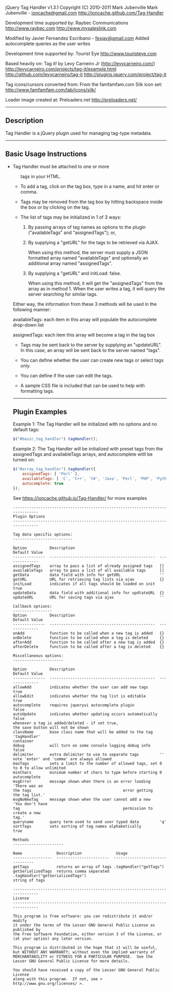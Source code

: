 jQuery Tag Handler v1.3.1
Copyright (C) 2010-2011 Mark Jubenville
Mark Jubenville - ioncache@gmail.com
http://ioncache.github.com/Tag-Handler
    
Development time supported by:
Raybec Communications
http://www.raybec.com
http://www.mysaleslink.com
    
Modified by Javier Fernandez Escribano - fesjav@gmail.com
Added autocomplete queries as the user writes
    
Development time supported by:
Tourist Eye
http://www.touristeye.com
    
Based heavily on:
Tag it! by Levy Carneiro Jr (http://levycarneiro.com/)
http://levycarneiro.com/projects/tag-it/example.html
http://github.com/levycarneiro/tag-it
http://plugins.jquery.com/project/tag-it
    
Tag icons/cursors converted from:
From the famfamfam.com Silk icon set:
http://www.famfamfam.com/lab/icons/silk/
    
Loader image created at:
Preloaders.net
http://preloaders.net/
    
------------------------------------------------------------------------------
Description 
------------------------------------------------------------------------------
    
Tag Handler is a jQuery plugin used for managing tag-type metadata. 
    
------------------------------------------------------------------------------
Basic Usage Instructions
------------------------------------------------------------------------------
    
* Tag Handler must be attached to one or more <ul> tags in your HTML.
    
* To add a tag, click on the tag box, type in a name, and hit enter or comma.
    
* Tags may be removed from the tag box by hitting backspace inside the box or
by clicking on the tag.
    
* The list of tags may be initialized in 1 of 3 ways:
    
  1. By passing arrays of tag names as options to the plugin
("availableTags" and "assignedTags"); or,
    
  2. By supplying a "getURL" for the tags to be retrieved via AJAX.
    
     When using this method, the server must supply a JSON formatted array
named "availableTags" and optionally an additional array named
"assignedTags".

  3. By supplying a "getURL" and initLoad: false.
    
     When using this method, it will get the "assignedTags" from the array as in 
method 1. When the user writes a tag, it will query the server searching for
similar tags.        

Either way, the information from these 3 methods will be used in the
following manner:
    
availableTags: each item in this array will populate the autocomplete
drop-down list
    
assignedTags: each item this array will become a tag in the tag box
    
* Tags may be sent back to the server by supplying an "updateURL". In this case,
an array will be sent back to the server named "tags".
    
* You can define whether the user can create new tags or select tags only.
    
* You can define if the user can edit the tags.
    
* A sample CSS file is included that can be used to help with formatting tags.
    
------------------------------------------------------------------------------
Plugin Examples
------------------------------------------------------------------------------
    
Example 1: The Tag Handler will be initialized with no options and no default
tags:
    
```javascript
$("#basic_tag_handler").tagHandler();
```
    
Example 2: The Tag Handler will be initialized with preset tags from the
assignedTags and availableTags arrays, and autocomplete witll be
turned on:
    
```javascript
$("#array_tag_handler").tagHandler({
    assignedTags: [ 'Perl' ],
    availableTags: [ 'C', 'C++', 'C#', 'Java', 'Perl', 'PHP', 'Python' ],
    autocomplete: true
});
```
    
See https://ioncache.github.io/Tag-Handler/ for more examples
 
```
------------------------------------------------------------------------------
Plugin Options
------------------------------------------------------------------------------
    
Tag data specific options:
--------------------------
    
Option          Description                                     Default Value
--------------  ----------------------------------------------  --------------
assignedTags    array to pass a list of already assigned tags   []
availableTags   array to pass a list of all available tags      []
getData         data field with info for getURL                 ''
getURL          URL for retrieving tag lists via ajax           {}
initLoad        indicates if all tags should be loaded on init  true
updateData      data field with additional info for updtateURL  {}
updateURL       URL for saving tags via ajax                    ''

Callback options:
-----------------
Option          Description                                     Default Value
--------------  ----------------------------------------------  --------------
onAdd           function to be called when a new tag is added   {}
onDelete        function to be called when a tag is deleted     {}
afterAdd        function to be called after a new tag is added  {}
afterDelete     function to be called after a tag is deleted    {}
    
Miscellaneous options:
----------------------
    
Option          Description                                     Default Value
--------------  ----------------------------------------------  --------------
allowAdd        indicates whether the user can add new tags     true
allowEdit       indicates whether the tag list is editable      true
autocomplete    requires jqueryui autocomplete plugin           false
autoUpdate      indicates whether updating occurs automatically false
whenever a tag is added/deleted - if set true,
the save button will not be shown
className       base class name that will be added to the tag   'tagHandler'
container 
debug           will turn on some console logging debug info    false
delimiter       extra delimiter to use to separate tags         ''
note 'enter' and 'comma' are always allowed 
maxTags         sets a limit to the number of allowed tags, set 0
to 0 to allow unlimited
minChars        minimum number of chars to type before starting 0
autocomplete
msgError        message shown when there is an error loading    'There was an
the tags                                        error getting
the tag list.'
msgNoNewTag     message shown when the user cannot add a new    'You don't have
tag                                             permission to
create a new
tag.'
queryname       query term used to send user typed data         'q'
sortTags        sets sorting of tag names alphabetically        true

Methods
----------------------
    
Name               Description               Usage
-----------------  -----------------------  --------------------------------
getTags            returns an array of tags .tagHandler("getTags")
getSerializedTags  returns comma separated  .tagHandler("getSerializedTags")
string of tags
    
------------------------------------------------------------------------------
License
------------------------------------------------------------------------------
    
This program is free software: you can redistribute it and/or modify
it under the terms of the Lesser GNU General Public License as published by
the Free Software Foundation, either version 3 of the License, or
(at your option) any later version.
    
This program is distributed in the hope that it will be useful,
but WITHOUT ANY WARRANTY; without even the implied warranty of
MERCHANTABILITY or FITNESS FOR A PARTICULAR PURPOSE.  See the
Lesser GNU General Public License for more details.
    
You should have received a copy of the Lesser GNU General Public License
along with this program.  If not, see < http://www.gnu.org/licenses/ >.
```
